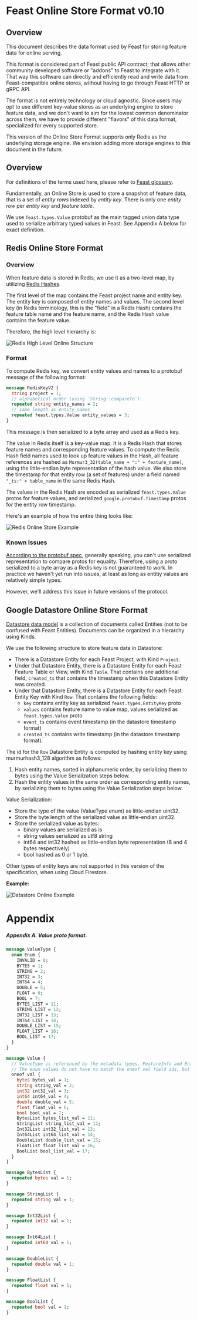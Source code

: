 # Feast Online Store Format v0.10

## Overview
This document describes the data format used by Feast for storing feature data for online serving.

This format is considered part of Feast public API contract; that allows other community developed software or "addons" to Feast to integrate with it. That way this software can directly and efficiently read and write data from Feast-compatible online stores, without having to go through Feast HTTP or gRPC API.

The format is not entirely technology or cloud agnostic. Since users may opt to use different key-value stores as an underlying engine to store feature data, and we don't want to aim for the lowest common denominator across them, we have to provide different "flavors" of this data format, specialized for every supported store.

This version of the Online Store Format supports only Redis as the underlying storage engine. We envision adding more storage engines to this document in the future.


## Overview
For definitions of the terms used here, please refer to [Feast glossary](https://github.com/feast-dev/feast/blob/master/docs/concepts/glossary.md).

Fundamentally, an Online Store is used to store a snapshot of feature data, that is a set of _entity rows_ indexed by _entity key_. There is only one _entity row_ per _entity key_ and _feature table_.

We use `feast.types.Value` protobuf as the main tagged union data type used to serialize arbitrary typed values in Feast. See Appendix A below for exact definition.

## Redis Online Store Format

### Overview
When feature data is stored in Redis, we use it as a two-level map, by utilizing [Redis Hashes](https://redis.io/topics/data-types#hashes).

The first level of the map contains the Feast project name and entity key. The entity key is composed of entity names and values. The second level key (in Redis terminology, this is the "field" in a Redis Hash) contains the feature table name and the feature name, and the Redis Hash value contains the feature value.

Therefore, the high level hierarchy is:

![Redis High Level Online Structure](high_level_hierarchy_redis.png)

### Format

To compute Redis key, we convert entity values and names to a protobuf message of the following format:

```protobuf
message RedisKeyV2 {
  string project = 1;
  // alphabetical order (using `String::compareTo`).
  repeated string entity_names = 2;
  // same length as entity_names
  repeated feast.types.Value entity_values = 3;
}
```

This message is then serialized to a byte array and used as a Redis key.

The value in Redis itself is a key-value map. It is a Redis Hash that stores feature names and corresponding feature values. To compute the Redis Hash field names used to look up feature values in the Hash, all feature references are hashed as `Murmur3_32(table_name + ":" + feature_name)`, using the little-endian byte representation of the hash value. We also store the timestamp for that entity row (a set of features) under a field named  `"_ts:" + table_name` in the same Redis Hash.

The values in the Redis Hash are encoded as serialized `feast.types.Value` protos for feature values, and serialized `google.protobuf.Timestamp` protos for the entity row timestamp.

Here's an example of how the entire thing looks like:

![Redis Online Store Example](redis_online_example.png)


### Known Issues

[According to the protobuf spec](https://developers.google.com/protocol-buffers/docs/encoding), generally speaking, you can't use serialized representation to compare protos for equality. Therefore, using a proto serialized to a byte array as a Redis key is not guaranteed to work. In practice we haven't yet run into issues, at least as long as entitiy values are relatively simple types.

However, we'll address this issue in future versions of the protocol.

## Google Datastore Online Store Format

[Datastore data model](https://cloud.google.com/datastore/docs/concepts/entities) is a collection of documents called Entities (not to be confused with Feast Entities). Documents can be organized in a hierarchy using Kinds.

We use the following structure to store feature data in Datastore:
* There is a Datastore Entity for each Feast Project, with Kind `Project`.
* Under that Datastore Entity, there is a Datastore Entity for each Feast Feature Table or View, with Kind `Table`. That contains one additional field, `created_ts` that contains the timestamp when this Datastore Entity was created.
* Under that Datastore Entity, there is a Datastore Entity for each Feast Entity Key with Kind `Row`. That contains the following fields:
	 * `key` contains entity key as serialized `feast.types.EntityKey` proto
	 * `values` contains feature name to value map, values serialized as `feast.types.Value` proto
   * `event_ts` contains event timestamp (in the datastore timestamp format)
   * `created_ts` contains write timestamp (in the datastore timestamp format).

The id for the `Row` Datastore Entity is computed by hashing entity key using murmurhash3_128 algorithm as follows:

1. Hash entity names, sorted in alphanumeric order, by serializing them to bytes using the Value Serialization steps below.
2. Hash the entity values in the same order as corresponding entity names, by serializing them to bytes using the Value Serialization steps below.

Value Serialization:
* Store the type of the value (ValueType enum) as little-endian uint32.
* Store the byte length of the serialized value as little-endian uint32.
* Store the serialized value as bytes:
  - binary values are serialized as is
  - string values serialized as utf8 string
  - int64 and int32 hashed as little-endian byte representation (8 and 4 bytes respectively)
  - bool hashed as 0 or 1 byte.

Other types of entity keys are not supported in this version of the specification, when using Cloud Firestore.

**Example:**

![Datastore Online Example](datastore_online_example.png)

# Appendix

##### Appendix A. Value proto format.

```protobuf
message ValueType {
  enum Enum {
    INVALID = 0;
    BYTES = 1;
    STRING = 2;
    INT32 = 3;
    INT64 = 4;
    DOUBLE = 5;
    FLOAT = 6;
    BOOL = 7;
    BYTES_LIST = 11;
    STRING_LIST = 12;
    INT32_LIST = 13;
    INT64_LIST = 14;
    DOUBLE_LIST = 15;
    FLOAT_LIST = 16;
    BOOL_LIST = 17;
  }
}

message Value {
  // ValueType is referenced by the metadata types, FeatureInfo and EntityInfo.
  // The enum values do not have to match the oneof val field ids, but they should.
  oneof val {
    bytes bytes_val = 1;
    string string_val = 2;
    int32 int32_val = 3;
    int64 int64_val = 4;
    double double_val = 5;
    float float_val = 6;
    bool bool_val = 7;
    BytesList bytes_list_val = 11;
    StringList string_list_val = 12;
    Int32List int32_list_val = 13;
    Int64List int64_list_val = 14;
    DoubleList double_list_val = 15;
    FloatList float_list_val = 16;
    BoolList bool_list_val = 17;
  }
}

message BytesList {
  repeated bytes val = 1;
}

message StringList {
  repeated string val = 1;
}

message Int32List {
  repeated int32 val = 1;
}

message Int64List {
  repeated int64 val = 1;
}

message DoubleList {
  repeated double val = 1;
}

message FloatList {
  repeated float val = 1;
}

message BoolList {
  repeated bool val = 1;
}

```